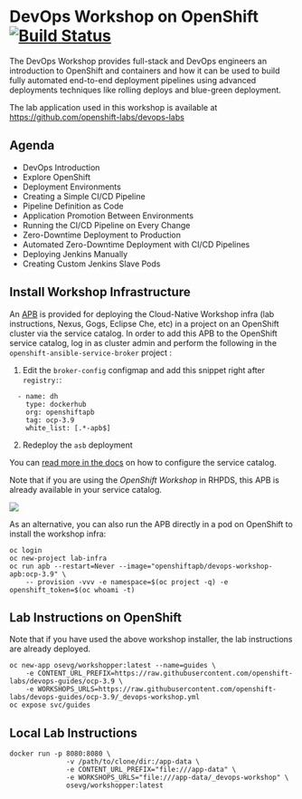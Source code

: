 # DevOps Workshop on OpenShift [![Build Status](https://travis-ci.org/openshift-labs/devops-guides.svg?branch=ocp-3.9)](https://travis-ci.org/openshift-labs/devops-guides)

The DevOps Workshop provides full-stack and DevOps engineers an introduction to OpenShift and containers and how it can be used to build fully automated end-to-end deployment pipelines using advanced deployments techniques like rolling deploys and blue-green deployment.

The lab application used in this workshop is available at https://github.com/openshift-labs/devops-labs

## Agenda
* DevOps Introduction
* Explore OpenShift
* Deployment Environments
* Creating a Simple CI/CD Pipeline
* Pipeline Definition as Code
* Application Promotion Between Environments
* Running the CI/CD Pipeline on Every Change
* Zero-Downtime Deployment to Production
* Automated Zero-Downtime Deployment with CI/CD Pipelines
* Deploying Jenkins Manually
* Creating Custom Jenkins Slave Pods



## Install Workshop Infrastructure

An [APB](https://hub.docker.com/r/openshiftapb/cloudnative-workshop-apb) is provided for 
deploying the Cloud-Native Workshop infra (lab instructions, Nexus, Gogs, Eclipse Che, etc) in a project 
on an OpenShift cluster via the service catalog. In order to add this APB to the OpenShift service catalog, log in 
as cluster admin and perform the following in the `openshift-ansible-service-broker` project :

1. Edit the `broker-config` configmap and add this snippet right after `registry:`:

  ```
    - name: dh
      type: dockerhub
      org: openshiftapb
      tag: ocp-3.9
      white_list: [.*-apb$]
  ```

2. Redeploy the `asb` deployment

You can [read more in the docs](https://docs.openshift.com/container-platform/3.9/install_config/oab_broker_configuration.html#oab-config-registry-dockerhub) 
on how to configure the service catalog.

Note that if you are using the _OpenShift Workshop_ in RHPDS, this APB is already available in your service catalog.

![](images/service-catalog.png?raw=true)

As an alternative, you can also run the APB directly in a pod on OpenShift to install the workshop infra:

```
oc login
oc new-project lab-infra
oc run apb --restart=Never --image="openshiftapb/devops-workshop-apb:ocp-3.9" \
    -- provision -vvv -e namespace=$(oc project -q) -e openshift_token=$(oc whoami -t)

```

## Lab Instructions on OpenShift

Note that if you have used the above workshop installer, the lab instructions are already deployed.

```
oc new-app osevg/workshopper:latest --name=guides \
    -e CONTENT_URL_PREFIX=https://raw.githubusercontent.com/openshift-labs/devops-guides/ocp-3.9 \
    -e WORKSHOPS_URLS=https://raw.githubusercontent.com/openshift-labs/devops-guides/ocp-3.9/_devops-workshop.yml
oc expose svc/guides
```

## Local Lab Instructions

```
docker run -p 8080:8080 \
              -v /path/to/clone/dir:/app-data \
              -e CONTENT_URL_PREFIX="file:///app-data" \
              -e WORKSHOPS_URLS="file:///app-data/_devops-workshop" \
              osevg/workshopper:latest
```